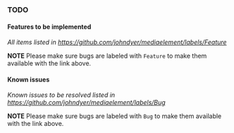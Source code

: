 ### TODO

#### Features to be implemented

*All items listed in https://github.com/johndyer/mediaelement/labels/Feature*

**NOTE** Please make sure bugs are labeled with `Feature` to make them available with the link above.


#### Known issues

*Known issues to be resolved listed in https://github.com/johndyer/mediaelement/labels/Bug*

**NOTE** Please make sure bugs are labeled with `Bug` to make them available with the link above.